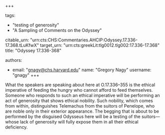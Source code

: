 +++

tags:
- "testing of generosity"
- "A Sampling of Comments on the Odyssey"

citable_urn: "urn:cts:CHS:Commentaries.AHCIP:Odyssey.17.336-17.368.tLuKfwX"
target_urn: "urn:cts:greekLit:tlg0012.tlg002:17.336-17.368"
title: "Odyssey 17.336-368"

authors:
- email: "gnagy@chs.harvard.edu"
  name: "Gregory Nagy"
  username: "gnagy"
+++

<p>What the speakers are speaking about here at O.17.336–355 is the ethical imperative of feeding the hungry who cannot afford to feed themselves. Someone who responds to such an ethical imperative will be performing an act of generosity that shows ethical nobility. Such nobility, which comes from within, distinguishes Telemachus from the suitors of Penelope, who are noble only in their exterior appearance. The begging that is about to be performed by the disguised Odysseus here will be a testing of the suitors—whose lack of generosity will fully expose them in all their ethical deficiency.  </p>
